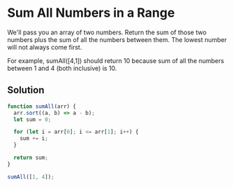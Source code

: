 # Sum All Numbers in a Range

We'll pass you an array of two numbers. Return the sum of those two numbers plus the sum of all the numbers between them. The lowest number will not always come first.

For example, sumAll([4,1]) should return 10 because sum of all the numbers between 1 and 4 (both inclusive) is 10.

## Solution

```js
function sumAll(arr) {
  arr.sort((a, b) => a - b);
  let sum = 0;

  for (let i = arr[0]; i <= arr[1]; i++) {
    sum += i;
  }

  return sum;
}

sumAll([1, 4]);
```
